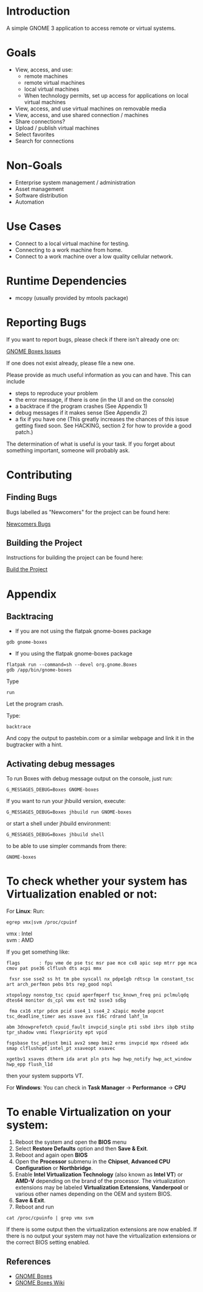 # Introduction

A simple GNOME 3 application to access remote or virtual systems.

# Goals

* View, access, and use:
  * remote machines
  * remote virtual machines
  * local virtual machines
  * When technology permits, set up access for applications on local virtual machines
* View, access, and use virtual machines on removable media
* View, access, and use shared connection / machines
* Share connections?
* Upload / publish virtual machines
* Select favorites
* Search for connections

# Non-Goals

* Enterprise system management / administration
* Asset management
* Software distribution
* Automation

# Use Cases

* Connect to a local virtual machine for testing.
* Connecting to a work machine from home.
* Connect to a work machine over a low quality cellular network.

# Runtime Dependencies

* mcopy (usually provided by mtools package)

# Reporting Bugs

If you want to report bugs, please check if there isn't already one on:

 [GNOME Boxes Issues](https://gitlab.GNOME.org/GNOME/GNOME-boxes/issues)

If one does not exist already, please file a new one.

Please provide as much useful information as you can and have. This can
include

* steps to reproduce your problem
* the error message, if there is one (in the UI and on the console)
* a backtrace if the program crashes (See Appendix 1)
* debug messages if it makes sense (See Appendix 2)
* a fix if you have one (This greatly increases the chances of this issue
  getting fixed soon. See HACKING, section 2 for how to provide a good patch.)

The determination of what is useful is your task. If you forget about
something important, someone will probably ask.

# Contributing

## Finding Bugs

Bugs labelled as "Newcomers" for the project can be found here:

[Newcomers Bugs](https://gitlab.gnome.org/GNOME/gnome-boxes/issues?label_name%5B%5D=4.+Newcomers)

## Building the Project

Instructions for building the project can be found here:

[Build the Project](https://wiki.gnome.org/Newcomers/BuildProject)

# Appendix

## Backtracing

* If you are not using the flatpak gnome-boxes package

```
gdb gnome-boxes
```

* If you using the flatpak gnome-boxes package

```
flatpak run --command=sh --devel org.gnome.Boxes
gdb /app/bin/gnome-boxes
```

Type

```
run
```

Let the program crash.

Type:

```
backtrace
```

And copy the output to pastebin.com or a similar webpage and link it in the
bugtracker with a hint.

## Activating debug messages

To run Boxes with debug message output on the console, just run:

```
G_MESSAGES_DEBUG=Boxes GNOME-boxes
```

If you want to run your jhbuild version, execute:

```
G_MESSAGES_DEBUG=Boxes jhbuild run GNOME-boxes
```

or start a shell under jhbuild environment:

```
G_MESSAGES_DEBUG=Boxes jhbuild shell
```

to be able to use simpler commands from there:

```
GNOME-boxes
```

# **To check whether your system has Virtualization enabled or not:**

For **Linux**: Run: 
```
egrep vmx|svm /proc/cpuinf
```  
vmx : Intel  
svm : AMD
		
If you get something like:  
```
flags		: fpu vme de pse tsc msr pae mce cx8 apic sep mtrr pge mca cmov pat pse36 clflush dts acpi mmx

 fxsr sse sse2 ss ht tm pbe syscall nx pdpe1gb rdtscp lm constant_tsc art arch_perfmon pebs bts rep_good nopl 

xtopology nonstop_tsc cpuid aperfmperf tsc_known_freq pni pclmulqdq dtes64 monitor ds_cpl vmx est tm2 ssse3 sdbg

 fma cx16 xtpr pdcm pcid sse4_1 sse4_2 x2apic movbe popcnt tsc_deadline_timer aes xsave avx f16c rdrand lahf_lm 

abm 3dnowprefetch cpuid_fault invpcid_single pti ssbd ibrs ibpb stibp tpr_shadow vnmi flexpriority ept vpid 

fsgsbase tsc_adjust bmi1 avx2 smep bmi2 erms invpcid mpx rdseed adx smap clflushopt intel_pt xsaveopt xsavec 

xgetbv1 xsaves dtherm ida arat pln pts hwp hwp_notify hwp_act_window hwp_epp flush_l1d 
```
then your system supports VT.

For **Windows**:
You can check in **Task Manager** -> **Performance** -> **CPU**

# **To enable Virtualization on your system:**

1. Reboot the system and open the **BIOS** menu
2. Select **Restore Defaults** option and then **Save & Exit**.
3. Reboot and again open **BIOS**
4. Open the **Processor** submenu in the **Chipset**, **Advanced CPU Configuration** or **Northbridge**.
5. Enable **Intel Virtualization Technology** (also known as **Intel VT**) or **AMD-V** depending on the brand of the processor. The virtualization extensions may be labeled **Virtualization Extensions**, **Vanderpool** or 
various other names depending on the OEM and system BIOS.
6. **Save & Exit**.
7. Reboot and run 
```
cat /proc/cpuinfo | grep vmx svm
```
If there is some output then the virtualization extensions are now enabled. If there is no output your system may not have the virtualization extensions or the correct BIOS setting enabled.



## References

* [GNOME Boxes](https://wiki.GNOME.org/ThreePointThree/Features/Boxes)
* [GNOME Boxes Wiki](https://wiki.GNOME.org/Design/Apps/Boxes)

